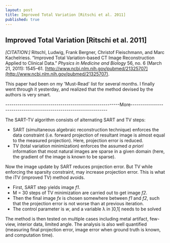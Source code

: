 ```yaml
---
layout: post
title: Improved Total Variation [Ritschi et al. 2011]
published: true
---
```



## Improved Total Variation [Ritschi et al. 2011]

_[CITATION:]_ Ritschl, Ludwig, Frank Bergner, Christof Fleischmann, and Marc Kachelriess. “Improved Total Variation-based CT Image Reconstruction Applied to Clinical Data.” _Physics in Medicine and Biology_ 56, no. 6 (March 21, 2011): 1545–61. [http://www.ncbi.nlm.nih.gov/pubmed/21325707](http://www.ncbi.nlm.nih.gov/pubmed/21325707).

This paper had been on my 'Must-Read' list for several months. I finally went through it yesterday, and realized that the method devised by the authors is very smart.

--------------------------------------------------------More------------------------------------------------------------------

The SART-TV algorithm consists of alternating SART and TV steps:

-   SART (simultaneous algebraic reconstruction technique) enforces the data constraint (i.e. forward projection of resultant image is almost equal to the measured projection). Here, projection error is reduced.
-   TV (total variation minimization) enforces the assumed _a priori_ information that most natural images are sparse in a given domain (here, the gradient of the image is known to be sparse).

Now the image update by SART reduces projection error. But TV while enforcing the sparsity constraint, may increase projection error. This is what the iTV (improved TV) method avoids.

-   First, SART step yields image _f1_.
-   M = 30 steps of TV minimization are carried out to get image _f2_.
-   Then the final image _fx_ is chosen somewhere between _f1_ and _f2_, such that the projection error is not worse than at previous iteration.
-   The control parameter is _w_, and a variable λ in ]0,1[ needs to be solved

The method is then tested on multiple cases including metal artifact, few-view, interior data, limited angle. The analysis is also well quantified (measuring final projection error, image error when ground truth is known, and computation time).
